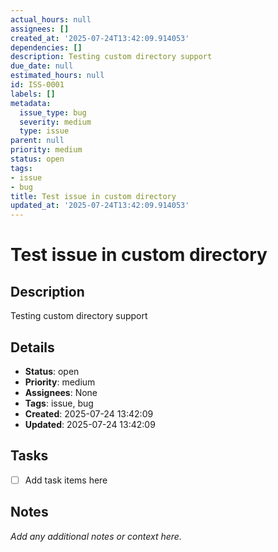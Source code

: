 ```yaml
---
actual_hours: null
assignees: []
created_at: '2025-07-24T13:42:09.914053'
dependencies: []
description: Testing custom directory support
due_date: null
estimated_hours: null
id: ISS-0001
labels: []
metadata:
  issue_type: bug
  severity: medium
  type: issue
parent: null
priority: medium
status: open
tags:
- issue
- bug
title: Test issue in custom directory
updated_at: '2025-07-24T13:42:09.914053'
---
```


# Test issue in custom directory

## Description
Testing custom directory support

## Details
- **Status**: open
- **Priority**: medium
- **Assignees**: None
- **Tags**: issue, bug
- **Created**: 2025-07-24 13:42:09
- **Updated**: 2025-07-24 13:42:09

## Tasks
- [ ] Add task items here

## Notes
_Add any additional notes or context here._
